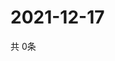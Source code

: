 # 2021-12-17
  共 0条

  <!-- BEGIN -->
  <!-- 最后更新时间Fri Dec 17 2021 01:54:54 GMT+0000 (Coordinated Universal Time) -->
  
  <!-- END -->
  
  